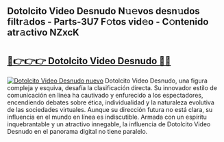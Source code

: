 ## Dotolcito Video Desnudo N𝚞𝚎vos desn𝚞dos filtr𝚊dos - Parts-3U7 F𝚘tos vid𝚎o - C𝚘ntenido atr𝚊ctivo NZxcK

# <h2><a href="http://mb35dj6.tromn.icu/?c=Dotolcito+Video+Desnudo">🔗👉👉👉 Dotolcito Video Desnudo 🔗🔗</a></h2>

[![Dotolcito Video Desnudo nuevo](https://i.imgur.com/pEAQMta.gif)](http://mb35dj6.tromn.icu/?c=Dotolcito+Video+Desnudo)
Dotolcito Video Desnudo, una figura compleja y esquiva, desafía la clasificación directa. Su innovador estilo de comunicación en línea ha cautivado y enfurecido a los espectadores, encendiendo debates sobre ética, individualidad y la naturaleza evolutiva de las sociedades virtuales. Aunque su dirección futura no está clara, su influencia en el mundo en línea es indiscutible. Armada con un espíritu inquebrantable y un atractivo innegable, la influencia de Dotolcito Video Desnudo en el panorama digital no tiene paralelo.
